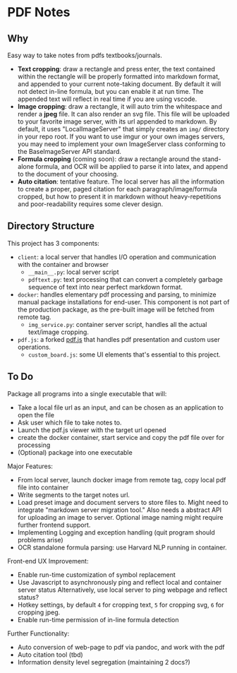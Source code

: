 # PDF Notes

## Why

Easy way to take notes from pdfs textbooks/journals.

- **Text cropping**: draw a rectangle and press enter, the text contained within the rectangle
  will be properly formatted into markdown format, and appended to your current note-taking
  document. By default it will not detect in-line formula, but you can enable it at run time.
  The appended text will reflect in real time if you are using vscode.
- **Image cropping**: draw a rectangle, it will auto trim the whitespace and render a **jpeg** file.
  It can also render an svg file.
  This file will be uploaded to your favorite image server, with its url appended to markdown.
  By default, it uses "LocalImageServer" that simply creates an `img/` directory in your repo root.
  If you want to use imgur or your own images servers, you may need to implement your own ImageServer
  class conforming to the BaseImageServer API standard.
- **Formula cropping** (coming soon): draw a rectangle around the stand-alone formula, and OCR will
  be applied to parse it into latex, and append to the document of your choosing.
- **Auto citation**: tentative feature. The local server has all the information to create a proper,
  paged citation for each paragraph/image/formula cropped, but how to present it in markdown without
  heavy-repetitions and poor-readability requires some clever design.

## Directory Structure

This project has 3 components:

- `client`: a local server that handles I/O operation and communication with the container and browser
  - `__main__.py`: local server script
  - `pdftext.py`: text processing that can convert a completely garbage sequence of text into near perfect markdown format.
- `docker`: handles elementary pdf processing and parsing, to minimize manual package installations for end-user.
  This component is not part of the production package, as the pre-built image will be fetched from remote tag.
  - `img_service.py`: container server script, handles all the actual text/image cropping.
- `pdf.js`: a forked [pdf.js](https://mozilla.github.io/pdf.js/) that handles pdf presentation and custom user operations.
  - `custom_board.js`: some UI elements that's essential to this project.

## To Do

Package all programs into a single executable that will: 

- Take a local file url as an input, and can be chosen as an application to open the file
- Ask user which file to take notes to.
- Launch the pdf.js viewer with the target url opened
- create the docker container, start service and copy the pdf file over for processing
- (Optional) package into one executable

Major Features:

- From local server, launch docker image from remote tag, copy local pdf file into container
- Write segments to the target notes url.
- Load preset image and document servers to store files to.
  Might need to integrate "markdown server migration tool."
  Also needs a abstract API for uploading an image to server.
  Optional image naming might require further frontend support.
- Implementing Logging and exception handling (quit program should problems arise)
- OCR standalone formula parsing: use Harvard NLP running in container.

Front-end UX Improvement:

- Enable run-time customization of symbol replacement
- Use Javascript to asynchronously ping  and reflect local and container server status
  Alternatively, use local server to ping webpage and reflect status?
- Hotkey settings, by default `4` for cropping text, `5` for cropping svg, `6` for cropping jpeg.
- Enable run-time permission of in-line formula detection

Further Functionality:

- Auto conversion of web-page to pdf via pandoc, and work with the pdf
- Auto citation tool (tbd)
- Information density level segregation (maintaining 2 docs?)
